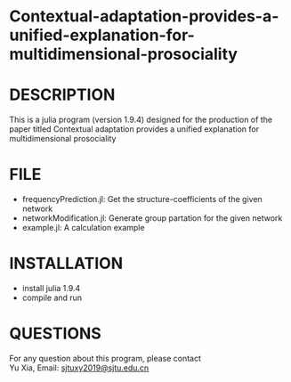 # Contextual-adaptation-provides-a-unified-explanation-for-multidimensional-prosociality

# DESCRIPTION
This is a julia program (version 1.9.4) designed for the production of the paper titled Contextual adaptation provides a unified explanation for multidimensional prosociality
# FILE
- frequencyPrediction.jl: Get the structure-coefficients of the given network
- networkModification.jl: Generate group partation for the given network
- example.jl: A calculation example
# INSTALLATION
- install julia 1.9.4
- compile and run 
# QUESTIONS
For any question about this program, please contact <br>
Yu Xia, Email: sjtuxy2019@sjtu.edu.cn